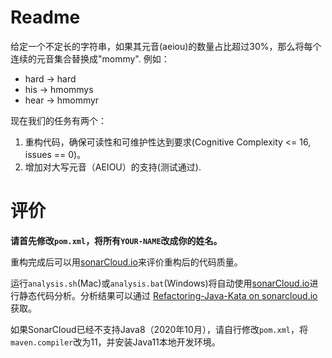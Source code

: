 # Readme

给定一个不定长的字符串，如果其元音(aeiou)的数量占比超过30%，那么将每个连续的元音集合替换成"mommy". 例如：
* hard → hard
* his → hmommys
* hear → hmommyr

现在我们的任务有两个：

1. 重构代码，确保可读性和可维护性达到要求(Cognitive Complexity <= 16, issues == 0)。
2. 增加对大写元音（AEIOU）的支持(测试通过).

# 评价

**请首先修改`pom.xml`，将所有`YOUR-NAME`改成你的姓名。**

重构完成后可以用[sonarCloud.io](https://sonarcloud.io)来评价重构后的代码质量。

运行`analysis.sh`(Mac)或`analysis.bat`(Windows)将自动使用[sonarCloud.io](https://sonarcloud.io)进行静态代码分析。分析结果可以通过 [Refactoring-Java-Kata on sonarcloud.io](https://sonarcloud.io/dashboard?id=refactoring-java-kata)  获取。

如果SonarCloud已经不支持Java8（2020年10月），请自行修改`pom.xml`，将`maven.compiler`改为11，并安装Java11本地开发环境。
